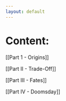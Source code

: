 ```yaml
---
layout: default
---
```


# **Content:**

[[Part 1 - Origins]]

[[Part II - Trade-Off]]

[[Part III - Fates]]

[[Part IV - Doomsday]]








